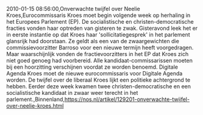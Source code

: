 2010-01-15 08:56:00,Onverwachte twijfel over Neelie Kroes,Eurocommissaris Kroes moet begin volgende week op herhaling in het Europees Parlement (EP). De socialistische en christen-democratische fracties vonden haar optreden van gisteren te zwak. Gisteravond leek het er in eerste instantie op dat Kroes haar 'sollicitatiegesprek' in het parlement glansrijk had doorstaan. Ze geldt als een van de zwaargewichten die commissievoorzitter Barroso voor een nieuwe termijn heeft voorgedragen. Maar waarschijnlijk vonden de fractievoorzitters in het EP dat Kroes zich niet goed genoeg had voorbereid. Alle kandidaat-commissarissen moeten bij een hoorzitting verschijnen voordat ze worden benoemd. Digitale Agenda Kroes moet de nieuwe eurocommissaris voor Digitale Agenda worden. De twijfel over de liberaal Kroes lijkt een politieke achtergrond te hebben. Eerder deze week kwamen twee christen-democratische en een socialistische kandidaat in zwaar weer terecht in het parlement.,Binnenland,https://nos.nl/artikel/129201-onverwachte-twijfel-over-neelie-kroes.html